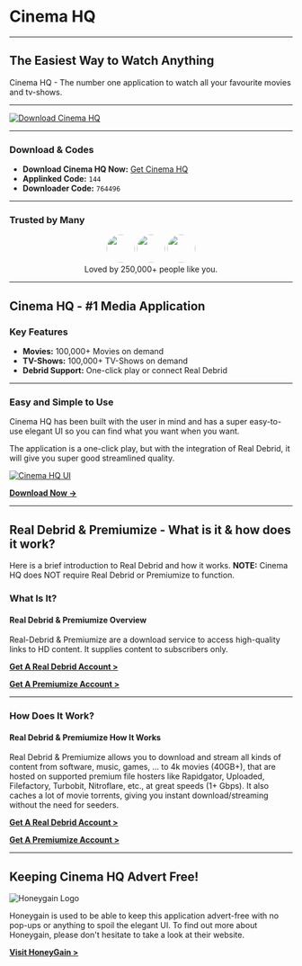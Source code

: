 # Cinema HQ

---

## The Easiest Way to Watch Anything

Cinema HQ - The number one application to watch all your favourite movies and tv-shows.

---

[![Download Cinema HQ](https://www.cinemahq.app/public/SectionImages/screen_5-1500h.png)](https://cinemahq.app/dl/chq/)

---

### Download & Codes

* **Download Cinema HQ Now:** [Get Cinema HQ](https://cinemahq.app/dl/chq/)
* **Applinked Code:** `144`
* **Downloader Code:** `764496`

---

### Trusted by Many

<p align="center">
  <img src="https://images.unsplash.com/photo-1552234994-66ba234fd567?ixid=Mnw5MTMyMXwwfDF8c2VhcmNofDN8fHBvdHJhaXR8ZW58MHx8fHwxNjY3MjQ0ODcx&amp;ixlib=rb-4.0.3&amp;w=200" width="50" style="border-radius: 50%;">
  <img src="https://images.unsplash.com/photo-1610276198568-eb6d0ff53e48?ixid=Mnw5MTMyMXwwfDF8c2VhcmNofDF8fHBvdHJhaXR8ZW58MHx8fHwxNjY3MjQ0ODcx&amp;ixlib=rb-4.0.3&amp;w=200" width="50" style="border-radius: 50%;">
  <img src="https://images.unsplash.com/photo-1618151313441-bc79b11e5090?ixid=Mnw5MTMyMXwwfDF8c2VhcmNofDEzfHxwb3RyYWl0fGVufDB8fHx8MTY2NzI0NDg3MQ&amp;ixlib=rb-4.0.3&amp;w=200" width="50" style="border-radius: 50%;">
  <br>
  Loved by 250,000+ people like you.
</p>

---

## Cinema HQ - #1 Media Application

### Key Features

* **Movies:** 100,000+ Movies on demand
* **TV-Shows:** 100,000+ TV-Shows on demand
* **Debrid Support:** One-click play or connect Real Debrid

---

### Easy and Simple to Use

Cinema HQ has been built with the user in mind and has a super easy-to-use elegant UI so you can find what you want when you want.

The application is a one-click play, but with the integration of Real Debrid, it will give you super good streamlined quality.

[![Cinema HQ UI](https://www.cinemahq.app/public/SectionImages/screen_2-1200w.png)](https://www.cinemahq.app/#)

[**Download Now ->**](https://www.cinemahq.app/#)

---

## Real Debrid & Premiumize - What is it & how does it work?

Here is a brief introduction to Real Debrid and how it works.
**NOTE:** Cinema HQ does NOT require Real Debrid or Premiumize to function.

### What Is It?

#### Real Debrid & Premiumize Overview

Real-Debrid & Premiumize are a download service to access high-quality links to HD content. It supplies content to subscribers only.

[**Get A Real Debrid Account >**](http://real-debrid.com/?id=953975)

[**Get A Premiumize Account >**](https://www.premiumize.me/)

---

### How Does It Work?

#### Real Debrid & Premiumize How It Works

Real Debrid & Premiumize allows you to download and stream all kinds of content from software, music, games, ... to 4k movies (40GB+), that are hosted on supported premium file hosters like Rapidgator, Uploaded, Filefactory, Turbobit, Nitroflare, etc., at great speeds (1+ Gbps). It also caches a lot of movie torrents, giving you instant download/streaming without the need for seeders.

[**Get A Real Debrid Account >**](http://real-debrid.com/?id=953975)

[**Get A Premiumize Account >**](https://www.premiumize.me/)

---

## Keeping Cinema HQ Advert Free!

![Honeygain Logo](https://cinemahq.app/public/Icons/hg-200h.png)

Honeygain is used to be able to keep this application advert-free with no pop-ups or anything to spoil the elegant UI. To find out more about Honeygain, please don't hesitate to take a look at their website.

[**Visit HoneyGain >**](https://www.honeygain.com/sdk)
